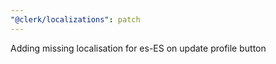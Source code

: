 ```yaml
---
"@clerk/localizations": patch
---
```


Adding missing localisation for es-ES on update profile button
